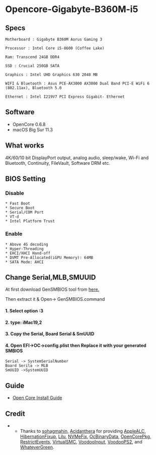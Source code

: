 # Opencore-Gigabyte-B360M-i5

## Specs
```
Motherboard : Gigabyte B360M Aorus Gaming 3

Processor : Intel Core i5-8600 (Coffee Lake) 

Ram: Transcend 24GB DDR4 

SSD : Crucial 250GB SATA 

Graphics : Intel UHD Graphics 630 2048 MB

WIFI & Bluetooth : Asus PCE-AX3000 AX3000 Dual Band PCI-E WiFi 6 (802.11ax), Bluetooth 5.0

Ethernet : Intel I219V7 PCI Express Gigabit- Ethernet
```

## Software
- OpenCore 0.6.8
- macOS Big Sur 11.3

## What works
4K/60/10 bit DisplayPort output, analog audio, sleep/wake, Wi-Fi and Bluetooth, Continuity, FileVault, Software DRM etc.
## BIOS Setting
### Disable
```
* Fast Boot
* Secure Boot
* Serial/COM Port
* VT-d
* Intel Platform Trust

```
### Enable
```
* Above 4G decoding
* Hyper-Threading
* EHCI/XHCI Hand-off
* DVMT Pre-Allocated(iGPU Memory): 64MB
* SATA Mode: AHCI
```
## Change Serial,MLB,SMUUID

At first download GenSMBIOS tool from [here.](https://github.com/corpnewt/GenSMBIOS)

Then extract it & Open-> GenSMBIOS.command

#### 1. Select option :3

#### 2. type: iMac19,2

#### 3. Copy the Serial, Board Serial & SmUUID

#### 4. Open EFI->OC->config.plist then Replace it with your generated SMBIOS
```
Serial -> SystemSerialNumber
Board Serila -> MLB
SmUUID ->SystemUUID
```

## Guide<br>
* [Open Core Install Guide](https://dortania.github.io/OpenCore-Install-Guide/)
## Credit<br>
* - Thanks to [sohagmahin](https://github.com/sohagmahin), [Acidanthera](https://github.com/acidanthera) for providing [AppleALC](https://github.com/acidanthera/AppleALC), [HibernationFixup](https://github.com/acidanthera/HibernationFixup), [Lilu](https://github.com/acidanthera/Lilu), [NVMeFix](https://github.com/acidanthera/NVMeFix), [OcBinaryData](https://github.com/acidanthera/OcBinaryData), [OpenCorePkg](https://github.com/acidanthera/OpenCorePkg), [RestrictEvents](https://github.com/acidanthera/RestrictEvents), [VirtualSMC](https://github.com/acidanthera/VirtualSMC), [VoodooInput](https://github.com/acidanthera/VoodooInput), [VoodooPS2](https://github.com/acidanthera/VoodooPS2), and [WhateverGreen](https://github.com/acidanthera/WhateverGreen).
